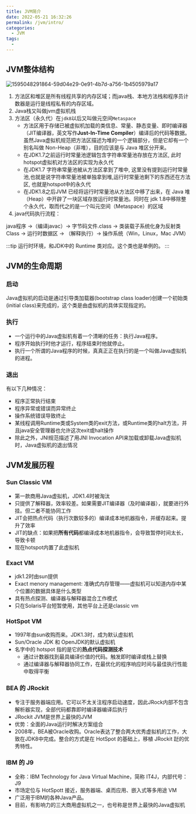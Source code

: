 ```yaml
---
title: JVM简介
date: 2022-05-21 16:32:26
permalink: /jvm/intro/
categories:
  - JVM
tags:
  - 
---
```


## JVM整体结构
![1595048291864-59d04e29-0e91-4b7d-a756-1b4505979a17](https://fastly.jsdelivr.net/gh/jayxiaohe/blog_img/img/20220521164421.png)

1. 方法区和堆区是所有线程共享的内存区域；而java栈、本地方法栈和程序员计数器是运行是线程私有的内存区域。
1. Java栈又叫做jvm虚拟机栈
3. 方法区（永久代）在`jdk8`以后又叫做元空间`Metaspace`
   - 方法区用于存储已被虚拟机加载的类信息、常量、静态变量、即时编译器（JIT编译器，英文写作**Just-In-Time Compiler**）编译后的代码等数据。虽然Java虚拟机规范把方法区描述为堆的一个逻辑部分，但是它却有一个别名叫做 Non-Heap（非堆），目的应该是与 Java 堆区分开来。
   - 在JDK1.7之前运行时常量池逻辑包含字符串常量池存放在方法区, 此时hotspot虚拟机对方法区的实现为永久代
   - 在JDK1.7 字符串常量池被从方法区拿到了堆中, 这里没有提到运行时常量池,也就是说字符串常量池被单独拿到堆,运行时常量池剩下的东西还在方法区, 也就是hotspot中的永久代
   - 在JDK1.8之后JVM 已经将运行时常量池从方法区中移了出来，在 Java 堆（Heap）中开辟了一块区域存放运行时常量池。同时在 jdk 1.8中移除整个永久代，取而代之的是一个叫元空间（Metaspace）的区域
4. java代码执行流程：

java程序 ->（编译javac）-> 字节码文件.class -> 类装载子系统化身为反射类Class -> 运行时数据区 -> （解释执行）-> 操作系统（Win，Linux，Mac JVM）

:::tip
运行时环境，和JDK中的 Runtime 类对应。这个类也是单例的。
:::

## JVM的生命周期
### 启动
Java虚拟机的启动是通过引导类加载器(bootstrap class loader)创建一个初始类(initial class)来完成的，这个类是由虚拟机的具体实现指定的。
### 执行

- 一个运行中的Java虚拟机有着一个清晰的任务：执行Java程序。
- 程序开始执行时他才运行，程序结束时他就停止。
- 执行一个所谓的Java程序的时候，真真正正在执行的是一个叫做Java虚拟机的进程。
### 退出
有以下几种情况：

- 程序正常执行结束
- 程序异常或错误而异常终止
- 操作系统错误导致终止
- 某线程调用Runtime类或System类的exit方法，或Runtime类的halt方法，并且java安全管理器也允许这次exit或halt操作
- 除此之外，JNI规范描述了用JNI Invocation API来加载或卸载Java虚拟机时，Java虚拟机的退出情况
## JVM发展历程
### Sun Classic VM

- 第一款商用Java虚拟机，JDK1.4时被淘汰
- 只提供了解释器，效率较差。如果需要JIT编译器（及时编译器），就要进行外挂。但二者不能协同工作
- JIT会把热点代码（执行次数较多的）编译成本地机器指令，并缓存起来。提升了效率
- JIT的缺点：如果把**所有代码**都编译成本地机器指令，会导致暂停时间太长，导致卡顿
- 现在hotspot内置了此虚拟机
### Exact VM

- jdk1.2时由sun提供
- Exact menory management: 准确式内存管理——虚拟机可以知道内存中某个位置的数据具体是什么类型
- 具有热点探测、编译器与解释器混合工作模式
- 只在Solaris平台短暂使用，其他平台上还是classic vm
### HotSpot VM

- 1997年由sun收购而来。JDK1.3时，成为默认虚拟机
- Sun/Oracle JDK 和 OpenJDK的默认虚拟机
- 名字中的 hotspot 指的是它的**热点代码探测技术**
   - 通过计数器找到最具编译价值的代码。触发即时编译或栈上替换
   - 通过编译器与解释器协同工作，在最优化的程序响应时间与最佳执行性能中取得平衡
### BEA 的 JRockit

- 专注于服务器端应用。它可以不太关注程序启动速度，因此JRock内部不包含解析器实现，全部代码都靠即时编译器编译后执行
- JRockit JVM是世界上最快的JVM
- 优势：全面的Java运行时解决方案组合
- 2008年，BEA被Oracle收购。Oracle表达了整合两大优秀虚拟机的工作，大致在JDK8中完成。整合的方式是在 HotSpot 的基础上，移植 JRockit 跹的优秀特性。
### IBM 的 J9

- 全称：IBM Technology for Java Virtual Machine，简称 IT4J，内部代号：J9
- 市场定位与 HotSpott 接近，服务器端、桌而应用、嵌入式等多用途 VM
- 广泛用于IBM的各种Java产品。
- 目前，有影响力的三大商用虚拟机之一，也号称是世界上最快的Java虚拟机

